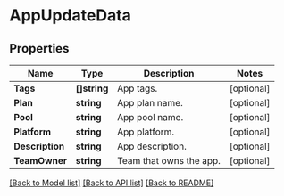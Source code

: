 # AppUpdateData

## Properties

Name | Type | Description | Notes
------------ | ------------- | ------------- | -------------
**Tags** | **[]string** | App tags. | [optional] 
**Plan** | **string** | App plan name. | [optional] 
**Pool** | **string** | App pool name. | [optional] 
**Platform** | **string** | App platform. | [optional] 
**Description** | **string** | App description. | [optional] 
**TeamOwner** | **string** | Team that owns the app. | [optional] 

[[Back to Model list]](../README.md#documentation-for-models) [[Back to API list]](../README.md#documentation-for-api-endpoints) [[Back to README]](../README.md)


